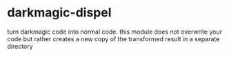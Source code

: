 # darkmagic-dispel

turn darkmagic code into normal code. 
this module does not overwrite your code but rather creates a new copy of the transformed result in a separate directory